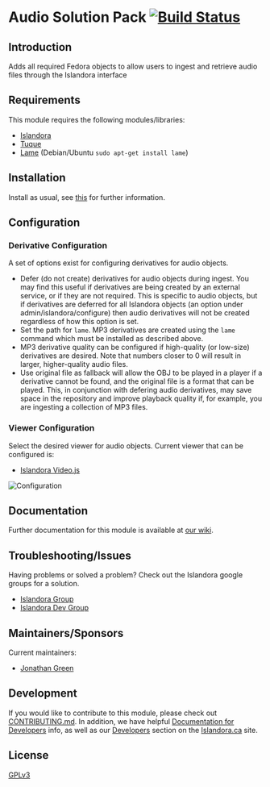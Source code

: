 # Audio Solution Pack [![Build Status](https://travis-ci.org/Islandora/islandora_solution_pack_audio.png?branch=7.x)](https://travis-ci.org/Islandora/islandora_solution_pack_audio)

## Introduction

Adds all required Fedora objects to allow users to ingest and retrieve audio files through the Islandora interface

## Requirements

This module requires the following modules/libraries:

* [Islandora](https://github.com/islandora/islandora)
* [Tuque](https://github.com/islandora/tuque)
* [Lame](http://lame.sourceforge.net) (Debian/Ubuntu `sudo apt-get install lame`)

## Installation

Install as usual, see [this](https://drupal.org/documentation/install/modules-themes/modules-7) for further information.

## Configuration

### Derivative Configuration

A set of options exist for configuring derivatives for audio objects. 

* Defer (do not create) derivatives for audio objects during ingest. You may
find this useful if derivatives are being created by an external service,
or if they are not required. This is specific to audio objects, but if 
derivatives are deferred for all Islandora objects (an option under 
admin/islandora/configure) then audio derivatives will not be created 
regardless of how this option is set.
* Set the path for `lame`. MP3 derivatives are created using the `lame` 
command which must be installed as described above.
* MP3 derivative quality can be configured if high-quality (or low-size)
 derivatives are desired. Note that numbers closer to 0 will result in 
 larger, higher-quality audio files.
* Use original file as fallback will allow the OBJ to be played in a 
player if a derivative cannot be found, and the original file is a 
format that can be played. This, in conjunction with defering audio 
derivatives, may save space in the repository and improve playback 
quality if, for example, you are ingesting a collection of MP3 files. 
 
 ### Viewer Configuration

Select the desired viewer for audio objects. Current viewer that can 
be configured is:

* [Islandora Video.js](https://github.com/Islandora/islandora_videojs)

![Configuration](https://cloud.githubusercontent.com/assets/1943338/18892256/42a78df0-84df-11e6-8e51-6b67c1a8c81a.png)

## Documentation

Further documentation for this module is available at [our wiki](https://wiki.duraspace.org/display/ISLANDORA/Audio+Solution+Pack).

## Troubleshooting/Issues

Having problems or solved a problem? Check out the Islandora google groups for a solution.

* [Islandora Group](https://groups.google.com/forum/?hl=en&fromgroups#!forum/islandora)
* [Islandora Dev Group](https://groups.google.com/forum/?hl=en&fromgroups#!forum/islandora-dev)

## Maintainers/Sponsors
Current maintainers:

* [Jonathan Green](https://github.com/jonathangreen)

## Development

If you would like to contribute to this module, please check out [CONTRIBUTING.md](CONTRIBUTING.md). In addition, we have helpful [Documentation for Developers](https://github.com/Islandora/islandora/wiki#wiki-documentation-for-developers) info, as well as our [Developers](http://islandora.ca/developers) section on the [Islandora.ca](http://islandora.ca) site.

## License

[GPLv3](http://www.gnu.org/licenses/gpl-3.0.txt)

